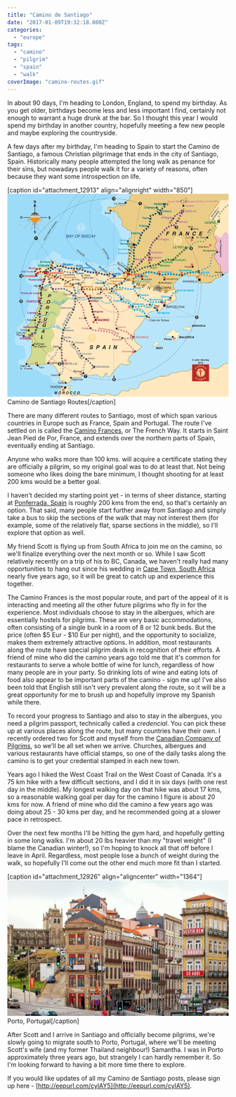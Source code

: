 ```yaml
---
title: "Camino de Santiago"
date: "2017-01-09T19:32:18.000Z"
categories: 
  - "europe"
tags: 
  - "camino"
  - "pilgrim"
  - "spain"
  - "walk"
coverImage: "camino-routes.gif"
---
```


In about 90 days, I'm heading to London, England, to spend my birthday. As you get older, birthdays become less and less important I find, certainly not enough to warrant a huge drunk at the bar. So I thought this year I would spend my birthday in another country, hopefully meeting a few new people and maybe exploring the countryside.

A few days after my birthday, I'm heading to Spain to start the Camino de Santiago, a famous Christian pilgrimage that ends in the city of Santiago, Spain. Historically many people attempted the long walk as penance for their sins, but nowadays people walk it for a variety of reasons, often because they want some introspection on life.

\[caption id="attachment\_12913" align="alignright" width="850"\]![Camino de Santiago Routes](images/camino-routes.gif) Camino de Santiago Routes\[/caption\]

There are many different routes to Santiago, most of which span various countries in Europe such as France, Spain and Portugal. The route I've settled on is called the [Camino Frances](https://en.wikipedia.org/wiki/French_Way), or The French Way. It starts in Saint Jean Pied de Por, France, and extends over the northern parts of Spain, eventually ending at Santiago.

Anyone who walks more than 100 kms. will acquire a certificate stating they are officially a pilgrim, so my original goal was to do at least that. Not being someone who likes doing the bare minimum, I thought shooting for at least 200 kms would be a better goal.

I haven't decided my starting point yet - in terms of sheer distance, starting at [Ponferrada, Spain](https://en.wikipedia.org/wiki/Ponferrada) is roughly 200 kms from the end, so that's certainly an option. That said, many people start further away from Santiago and simply take a bus to skip the sections of the walk that may not interest them (for example, some of the relatively flat, sparse sections in the middle), so I'll explore that option as well.

My friend Scott is flying up from South Africa to join me on the camino, so we'll finalize everything over the next month or so. While I saw Scott relatively recently on a trip of his to BC, Canada, we haven't really had many opportunities to hang out since his wedding in [Cape Town, South Africa](/travel/destinations/africa/south-africa/visiting-cape-town/) nearly five years ago, so it will be great to catch up and experience this together.

The Camino Frances is the most popular route, and part of the appeal of it is interacting and meeting all the other future pilgrims who fly in for the experience. Most individuals choose to stay in the albergues, which are essentially hostels for pilgrims. These are very basic accommodations, often consisting of a single bunk in a room of 8 or 12 bunk beds. But the price (often $5 Eur - $10 Eur per night), and the opportunity to socialize, makes them extremely attractive options. In addition, most restaurants along the route have special pilgrim deals in recognition of their efforts. A friend of mine who did the camino years ago told me that it's common for restaurants to serve a whole bottle of wine for lunch, regardless of how many people are in your party. So drinking lots of wine and eating lots of food also appear to be important parts of the camino - sign me up! I've also been told that English still isn't very prevalent along the route, so it will be a great opportunity for me to brush up and hopefully improve my Spanish while there.

To record your progress to Santiago and also to stay in the albergues, you need a pilgrim passport, technically called a _credencial_. You can pick these up at various places along the route, but many countries have their own. I recently ordered two for Scott and myself from the [Canadian Company of Pilgrims](https://www.santiago.ca/), so we'll be all set when we arrive. Churches, albergues and various restaurants have official stamps, so one of the daily tasks along the camino is to get your credential stamped in each new town.

Years ago I hiked the West Coast Trail on the West Coast of Canada. It's a 75 km hike with a few difficult sections, and I did it in six days (with one rest day in the middle). My longest walking day on that hike was about 17 kms, so a reasonable walking goal per day for the camino I figure is about 20 kms for now. A friend of mine who did the camino a few years ago was doing about 25 - 30 kms per day, and he recommended going at a slower pace in retrospect.

Over the next few months I'll be hitting the gym hard, and hopefully getting in some long walks. I'm about 20 lbs heavier than my "travel weight" (I blame the Canadian winter!), so I'm hoping to knock all that off before I leave in April. Regardless, most people lose a bunch of weight during the walk, so hopefully I'll come out the other end much more fit than I started.

\[caption id="attachment\_12926" align="aligncenter" width="1364"\]![Porto, Portugal](images/porto-portugal.png) Porto, Portugal\[/caption\]

After Scott and I arrive in Santiago and officially become pilgrims, we're slowly going to migrate south to Porto, Portugal, where we'll be meeting Scott's wife (and my former Thailand neighbour!) Samantha. I was in Porto approximately three years ago, but strangely I can hardly remember it. So I'm looking forward to having a bit more time there to explore.

If you would like updates of all my Camino de Santiago posts, please sign up here - [http://eepurl.com/cylAY5](http://eepurl.com/cylAY5).
